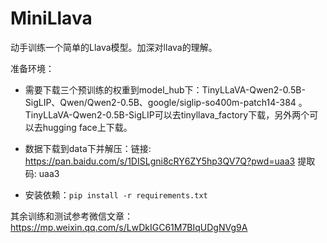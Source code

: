 # MiniLlava
动手训练一个简单的Llava模型。加深对llava的理解。

准备环境：

- 需要下载三个预训练的权重到model_hub下：TinyLLaVA-Qwen2-0.5B-SigLIP、Qwen/Qwen2-0.5B、google/siglip-so400m-patch14-384 。TinyLLaVA-Qwen2-0.5B-SigLIP可以去tinyllava_factory下载，另外两个可以去hugging face上下载。
- 数据下载到data下并解压：链接: https://pan.baidu.com/s/1DISLgni8cRY6ZY5hp3QV7Q?pwd=uaa3 提取码: uaa3

- 安装依赖：`pip install -r requirements.txt`

其余训练和测试参考微信文章：https://mp.weixin.qq.com/s/LwDkIGC61M7BIqUDgNVg9A
